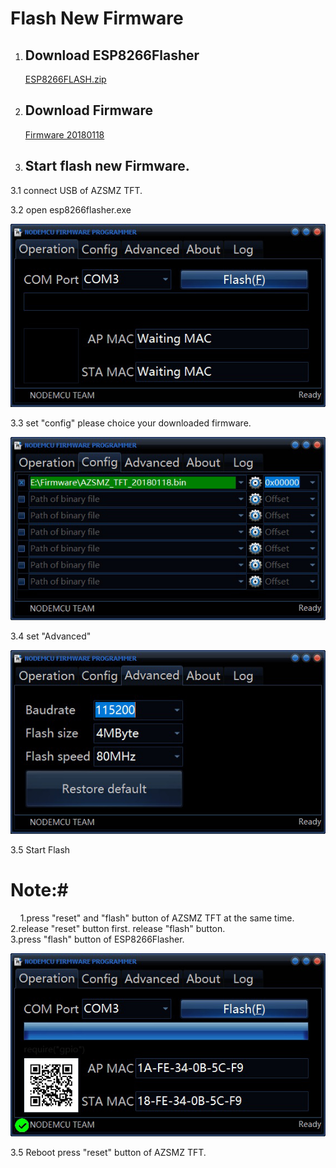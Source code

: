 # Flash New Firmware #

  1. ## Download ESP8266Flasher ##

        [ESP8266FLASH.zip](https://github.com/cxandy/esp8266-weather-station-color/tree/master/resources/ESP8266FLASH.zip)

  2. ## Download Firmware  ##

        [Firmware 20180118](https://github.com/cxandy/esp8266-weather-station-color/tree/master/resources/AZSMZ_TFT_20180118.bin)

  3. ## Start flash new Firmware. ##
  
  3.1 connect USB of AZSMZ TFT.
  
  3.2 open esp8266flasher.exe 
  
   ![open esp8266flasher](/resources/flash-1.jpg)      
        
  3.3 set "config" please choice your downloaded firmware.    

   ![open esp8266flasher](/resources/flash-2.jpg)      
        
  3.4 set "Advanced"    
  
   ![open esp8266flasher](flash-3.jpg)      

  3.5 Start Flash     
  # Note:#
      1.press "reset" and "flash" button of AZSMZ TFT at the same time.        
      2.release "reset" button first. release "flash" button.        
      3.press "flash" button of ESP8266Flasher.         
  
   ![open esp8266flasher](flash-5.jpg)      
  
  3.5 Reboot
      press "reset" button of AZSMZ TFT.

